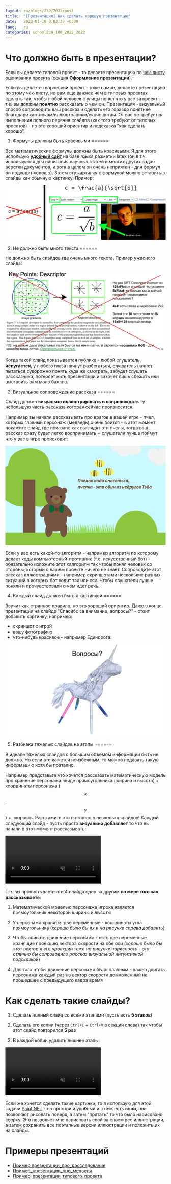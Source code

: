 ```yaml
---
layout: ru/blogs/239/2022/post
title:  "[Презентация] Как сделать хорошую презентацию"
date:   2023-01-18 0:03:39 +0300
lang:   ru
categories: school239_108_2022_2023
---
```


Что должно быть в презентации?
=======

Если вы делаете типовой проект - то делаете презентацию по [чек-листу оценивания проекта](/static/2023/03/check_list_for_project.pdf) (секция **Оформление презентации**).

Если вы делаете творческий проект - тоже самое, делаете презентацию по этому чек-листу, но вам еще важнее чем в типовых проектах сделать так, чтобы любой человек с улицы понял что у вас за проект - т.е. вы должны **понятно** рассказать о чем он. Презентация - визуальный способ сопроводить ваш рассказ и сделать его гораздо понятнее благодаря картинкам/иллюстрациям/скриншотам. От вас не требуется выполнения полного перечня слайдов (как того требуют от типовых проектов) - но это хороший ориентир и подсказка "как сделать хорошо".

1) Формулы должны быть красивыми
======

Все математические формулы должны быть красивыми. Я для этого использую **[удобный сайт](https://latex.codecogs.com/eqneditor/editor.php)** на базе языка разметки latex (он в т.ч. используется для написания научных статей и многих других задач верстки документов, и хотя в целом он очень неприятен - для формул он подходит хорошо). Затем эту картинку с формулой можно вставить в слайды как обычную картинку. Пример:

![Пример красивой latex-формулы](/static/2023/04/latex_formulas.png)

2) Не должно быть много текста
======

Не должно быть слайдов где очень много текста. Пример ужасного слайда:

![Плохой слайд где очень много текста](/static/2023/03/slides_01_bad_slide_too_much_text.jpg)

Когда такой слайд показывается публике - любой слушатель **испугается**, у любого глаза начнут разбегаться, слушатель начнет пытаться судорожно понять куда же смотреть, забудет слушать рассказчика, потеряет нить презентации и захочет лишь сбежать или выставить вам мало баллов.

3) Визуальное сопровождение рассказа
======

Слайд должен **визуально иллюстрировать и сопровождать** ту небольшую часть рассказа которая сейчас произносится.

Например вы начали рассказывать про врагов в вашей игре - пчел, которых главный персонаж (медведь) очень боится - в этот момент покажите слайд где показано как выглядят эти пчелы, тогда ваш рассказ сразу будет легко воспринимать + слушатели лучше поймут что у вас в игре происходит:

![Хороший слайд показывающий врагов - пчел](/static/2023/03/slides_04_good_slide.jpg)

Если у вас есть какой-то алгоритм - например алгоритм по которому делает коды компьютерный-противник (т.е. искусственный бот) - обязательно изложите этот калгоритм так чтобы понял человек со стороны, который о вашем проекте ничего не знает. Сопроводите этот рассказ иллюстрациями - например скриншотами нескольких разных ситуаций в которых бот ходит так или сяк. Чтобы слушатели лучше поняли и прочувствовали о чем идет речь.

4) Каждый слайд должен быть с картинкой
======

Звучит как странное правило, но это хороший ориентир. Даже в конце презентации на слайде "Спасибо за внимание, вопросы?" - стоит добавить картинку, например:

- скриншот с игрой
- вашу фотографию
- что-нибудь красивое - например Единорога:

![Пример финишного слайда с картинкой](/static/2023/03/slides_05_finishing_slide.jpg)

5) Разбивка тяжелых слайдов на этапы
======

В идеале тяжелых слайдов с большим объемом информации быть не должно. Но если это кажется неизбежным, то можно подавать такую информацию хотя бы поэтапно.

Например представьте что хочется рассказать математическую модель про хранение персонажа ввиде прямоугольника (ширина и высота) + координаты персонажа ($$x$$, $$y$$) + скорость. Расскажите это поэтапно в несколько слайдов! Каждый следующий слайд - пусть просто **визуально добавляет** то что вы начали в этот момент рассказывать:

<video autoplay muted loop>
    <source src="/static/2023/03/slides_02_video.mp4" type="video/mp4">
</video>

Т.е. вы пролистываете эти 4 слайда один за другим **по мере того как рассказываете**:

1) Математической моделью персонажа игрока является прямоугольник некоторой ширины и высоты

2) У персонажа хранятся две переменные - координаты угла прямоугольника (*хорошо было бы их и на рисунке справа добавить*)

4) Чтобы описать движение персонажа - есть две переменные хранящие проекцию вектора скорости на обе оси (*хорошо было бы этот вектор и его проекции тоже на рисунке нарисовать - это отлично бы сопроводило рассказ визуальной интуитивной подсказкой*)

5) Для того чтобы движение персонажа было плавным - важно двигать персонажа каждый раз на вектор скорости домноженный на прошедшее с предыдущего кадра время

Как сделать такие слайды?
======

1) Сделать полный слайд со всеми этапами (пусть есть **5 этапов**)

2) Сделать его копии (через ```Ctrl+C``` + ```Ctrl+V``` в секции слева) так чтобы этот слайд повторился **5 раз**

3) В каждой копии удалить лишнее этапы:

<video autoplay muted loop>
    <source src="/static/2023/03/slides_03_video.mp4" type="video/mp4">
</video>

Если же хочется сделать такие картинки, то я использую для этой задачи [Paint.NET](https://www.getpaint.net/download.html) - он простой и удобный и в нем есть **слои**, они позволяют рисовать поверх, а затем "прятать" то что было нарисовано сверху. Это позволяет мне нарисовать слой за слоем все иллюстрации, а затем сохранить все поэтапные версии иллюстрации и положить их на слайды.

Примеры презентаций
======

- [Пример презентации_про_расследование](/static/2021/04/projects/presentations/Point-and-Click%20detective.pdf)
- [Пример_презентации_про_медведя](/static/2021/04/projects/presentations/ted_presentation.pdf)
- [Пример_презентации_типового_проекта](/static/2021/04/projects/presentations/geom_presentation.pdf)
